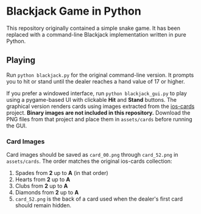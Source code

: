 # Blackjack Game in Python

This repository originally contained a simple snake game. It has been
replaced with a command-line Blackjack implementation written in pure
Python.

## Playing

Run `python blackjack.py` for the original command-line version. It
prompts you to hit or stand until the dealer reaches a hand value of 17
or higher.

If you prefer a windowed interface, run `python blackjack_gui.py` to
play using a pygame-based UI with clickable **Hit** and **Stand** buttons.
The graphical version renders cards using images extracted from the
[ios-cards](https://github.com/finiteloop/ios-cards) project. **Binary
images are not included in this repository.** Download the PNG files
from that project and place them in `assets/cards` before running the
GUI.

### Card Images

Card images should be saved as `card_00.png` through `card_52.png` in
`assets/cards`. The order matches the original ios-cards collection:

1. Spades from **2** up to **A** (in that order)
2. Hearts from **2** up to **A**
3. Clubs from **2** up to **A**
4. Diamonds from **2** up to **A**
5. `card_52.png` is the back of a card used when the dealer's first
   card should remain hidden.
